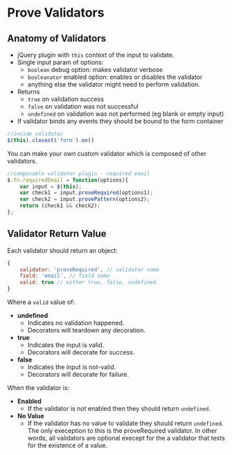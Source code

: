 # Prove Validators

## Anatomy of Validators
- jQuery plugin with `this` context of the input to validate.
- Single input param of options:
	- `boolean` debug option: makes validator verbose
	- `booleanator` enabled option: enables or disables the validator
	- anything else the validator might need to perform validation.
- Returns
	- `true` on validation success
	- `false` on validation was not successful
	- `undefined` on validation was not performed (eg blank or empty input)
- If validator binds any events they should be bound to the form container
```javascript
//inside validator
$(this).closest('form').on()
```

You can make your own custom validator which is composed of other validators.

```javascript
//composable validator plugin - required email
$.fn.requiredEmail = function(options){
	var input = $(this);
	var check1 = input.proveRequired(options1);
	var check2 = input.provePattern(options2);
	return (check1 && check2);
};
```

## Validator Return Value

Each validator should return an object:
```javascript
{
	validator: 'proveRequired', // validator name
	field: 'email', // field name
	valid: true // either true, false, undefined
}
```

Where a `valid` value of:
- **undefined**
	- Indicates no validation happened.
	- Decorators will teardown any decoration.
- **true**
	- Indicates the input is valid.
	- Decorators will decorate for success.
- **false**
	- Indicates the input is not-valid.
	- Decorators will decorate for failure.

When the validator is:

- **Enabled**
	- If the validator is not enabled then they should return `undefined`.
- **No Value**
	- If the validator has no value to validate they should return `undefined`. The only exeception to this is the proveRequired validator. In other words, all validators are optional execept for the a validator that tests for the existence of a value.
